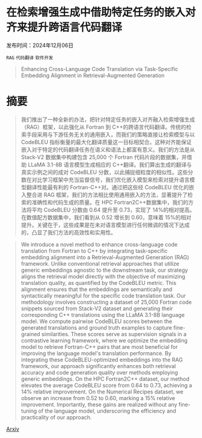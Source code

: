 # 在检索增强生成中借助特定任务的嵌入对齐来提升跨语言代码翻译

发布时间：2024年12月06日

`RAG` `代码翻译` `软件开发`

> Enhancing Cross-Language Code Translation via Task-Specific Embedding Alignment in Retrieval-Augmented Generation

# 摘要

> 我们推出了一种全新的办法，把针对特定任务的嵌入对齐融入检索增强生成（RAG）框架，以此强化从 Fortran 到 C++的跨语言代码翻译。传统的检索手段采用与下游任务无关的通用嵌入，而我们的策略直接让检索模型与以 CodeBLEU 指标衡量的最大化翻译质量这一目标相契合。这种对齐能保证嵌入对于特定的代码翻译任务在语义和语法上都富有意义。我们的方法是从 Stack-V2 数据集中构建包含 25,000 个 Fortran 代码片段的数据集，并借助 LLaMA 3.1-8B 语言模型生成相应的 C++翻译。我们算出生成的翻译与真实示例之间的成对 CodeBLEU 分数，以此捕捉细粒度的相似性。这些分数在对比学习框架中充当监督信号，我们优化嵌入模型来检索对提升语言模型翻译性能最有利的 Fortran-C++对。通过把这些经 CodeBLEU 优化的嵌入整合进 RAG 框架，我们的方法相比使用通用嵌入的方法，显著提升了检索的准确性和代码生成的质量。在 HPC Fortran2C++数据集中，我们的方法将平均 CodeBLEU 分数由 0.64 提升至 0.73，实现了 14%的相对提高。在数值配方数据集中，我们看到从 0.52 增长到 0.60，意味着 15%的相对提升。关键在于，这些成果是在未对语言模型进行任何微调的情况下达成的，凸显了我们方法的高效性和实用性。

> We introduce a novel method to enhance cross-language code translation from Fortran to C++ by integrating task-specific embedding alignment into a Retrieval-Augmented Generation (RAG) framework. Unlike conventional retrieval approaches that utilize generic embeddings agnostic to the downstream task, our strategy aligns the retrieval model directly with the objective of maximizing translation quality, as quantified by the CodeBLEU metric. This alignment ensures that the embeddings are semantically and syntactically meaningful for the specific code translation task. Our methodology involves constructing a dataset of 25,000 Fortran code snippets sourced from Stack-V2 dataset and generating their corresponding C++ translations using the LLaMA 3.1-8B language model. We compute pairwise CodeBLEU scores between the generated translations and ground truth examples to capture fine-grained similarities. These scores serve as supervision signals in a contrastive learning framework, where we optimize the embedding model to retrieve Fortran-C++ pairs that are most beneficial for improving the language model's translation performance. By integrating these CodeBLEU-optimized embeddings into the RAG framework, our approach significantly enhances both retrieval accuracy and code generation quality over methods employing generic embeddings. On the HPC Fortran2C++ dataset, our method elevates the average CodeBLEU score from 0.64 to 0.73, achieving a 14% relative improvement. On the Numerical Recipes dataset, we observe an increase from 0.52 to 0.60, marking a 15% relative improvement. Importantly, these gains are realized without any fine-tuning of the language model, underscoring the efficiency and practicality of our approach.

[Arxiv](https://arxiv.org/abs/2412.05159)
